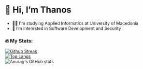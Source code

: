 # 👋 Hi, I’m Thanos

- 👨‍🎓 I'm studying Applied Informatics at University of Macedonia
- 👀 I’m interested in Software Development and Security

### 🔥 My Stats:
[![Github Streak](https://github-readme-streak-stats.herokuapp.com?user=thanosmoschou&theme=neon)](https://git.io/streak-stats) <br>
[![Top Langs](https://github-readme-stats.vercel.app/api/top-langs/?username=thanosmoschou&theme=neon)](https://github.com/anuraghazra/github-readme-stats) <br>
![Anurag's GitHub stats](https://github-readme-stats.vercel.app/api?username=thanosmoschou&theme=neon&show_icons=true)




<!---
thanosmoschou/thanosmoschou is a ✨ special ✨ repository because its `README.md` (this file) appears on your GitHub profile.
You can click the Preview link to take a look at your changes.
--->
